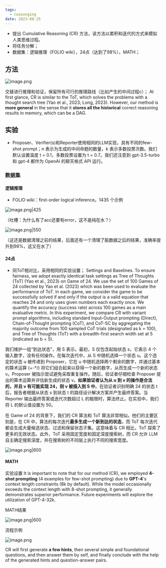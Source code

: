 ```yaml
---
tags:
  - reasonging
date: 2023-08-25
---
```

- 提出 Cumulative Reasoning (CR) 方法，该方法以累积和迭代的方式来模拟人类思维过程。
- 将任务分解；
- 数据集：逻辑推理（FOLIO wiki），24点（达到了98%），MATH；

## 方法

![image.png](https://raw.githubusercontent.com/Shichun-Liu/images-on-picgo/main/pics/20240121145153.png)

交替进行推理和验证，保留所有可行的推理路线（比如产生的中间过程c）；
At first glance, CR is similar to the ToT, which solves the problems with a thought search tree (Yao et al., 2023; Long, 2023). However, our method is **more general** in the sense that it **stores all the historical** correct reasoning results in memory, which can be a DAG.

## 实验
- Proposer、Verifier(s)和Reporter使用相同的LLM实现，具有不同的few-shot prompt；n 表示为生成的中间命题的数量，k 表示多数投票次数。我们默认设置温度 t = 0.1，多数投票设置为 t = 0.7。我们还注意到 gpt-3.5-turbo 和 gpt-4 都作为 OpenAI 的聊天格式 API 运行。

### 数据集
#### 逻辑推理
- FOLIO wiki：first-order logical inference。1435 个示例

![image.png|425](https://raw.githubusercontent.com/Shichun-Liu/images-on-picgo/main/pics/20240121151512.png)

（吐槽：为什么有了acc还要有error，这不是纯在水？）

![image.png|550](https://raw.githubusercontent.com/Shichun-Liu/images-on-picgo/main/pics/20240121152659.png)

（这还是数据清理之前的结果，后面还有一个清理了脏数据之后的结果，准确率提升到98%，这又在水了）

#### 24点
- 同ToT相对比，采用相同的实验设置；
Settings and Baselines. To ensure fairness, we adopt exactly identical task settings as Tree of Thoughts (ToT) (Yao et al., 2023) on Game of 24. We use the set of 100 Games of 24 collected by Yao et al. (2023) which was been used to evaluate the performance of ToT. In each game, we consider the game to be successfully solved if and only if the output is a valid equation that reaches 24 and only uses given numbers each exactly once. We quantify the accuracy (success rate) across 100 games as a main evaluative metric. 
In this experiment, we compare CR with variant prompt algorithms, including standard Input-Output prompting (Direct), Chain-of-Thought prompting (CoT), and CoT-SC by aggregating the majority outcome from 100 sampled CoT trials (designated as k = 100), and Tree of Thoughts (ToT) with a breadth-first search width set at 5 (indicated as b = 5).

我们维护一组“到达状态”，用 S 表示。最初，S 仅包含起始状态 s，它表示 4 个输入数字，没有任何操作。在每次迭代中，从 S 中随机选择一个状态 u。这个选定的状态 u 被传递到 Proposer，它在 u 中随机选择两个剩余的数字，并通过基本的算术运算 (+-\*/) 将它们组合起来以获得一个新的数字，从而生成一个新的状态 v。Proposer 被指示尝试避免采取重复操作。随后，验证者仔细检查 Proposer 提出的算术运算并评估新生成的状态 v。**如果验证者认为从 u 到 v 的操作是合法的，并且 v 有可能实现 24，则 v 被插入到 S 中**。在验证者识别明确 24 的状态 t 后，报告者根据从状态 s 到状态 t 的路径设计解决方案并产生最终答案。当 Reporter 输出最终答案或迭代次数超过 L 的极限时，算法终止。在实验中，我们将 L 的默认值设置为 50。

在 Game of 24 的背景下，我们的 CR 算法和 ToT 算法非常相似。他们的主要区别是，在 CR 中，算法的每次迭代**最多生成一个新到达的状态**，而 ToT 每次迭代都会生成大量候选状态、过滤和保留状态子集。这意味着与 CR 相比，ToT 探索了更多的无效状态。此外，ToT 采用固定宽度和固定深度搜索树，而 CR 允许 LLM 自主确定搜索深度，并在搜索树的不同层上执行不同的搜索宽度。

![image.png|600](https://raw.githubusercontent.com/Shichun-Liu/images-on-picgo/main/pics/20240121153449.png)

#### MATH 
实验设置
It is important to note that for our method (CR), we employed **4-shot prompting** (4 examples for few-shot prompting) due to **GPT-4**'s context length constraints (8k by default). While the model occasionally exceeds the context length with 8-shot prompting, it generally demonstrates superior performance. Future experiments will explore the utilization of GPT-4-32k.

MATH结果

![image.png|600](https://raw.githubusercontent.com/Shichun-Liu/images-on-picgo/main/pics/20240121153709.png)


流程示例

![image.png](https://raw.githubusercontent.com/Shichun-Liu/images-on-picgo/main/pics/20240121153843.png)

CR will first generate **a few hints**, then several simple and foundational questions, and then answer them by self, and finally conclude with the help of the generated hints and question-answer pairs.